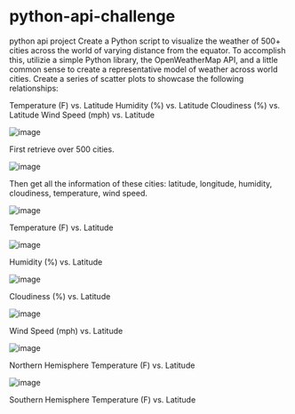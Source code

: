 # python-api-challenge
python api project
Create a Python script to visualize the weather of 500+ cities across the world of varying distance from the equator. To accomplish this, utilizie a simple Python library, the OpenWeatherMap API, and a little common sense to create a representative model of weather across world cities.
Create a series of scatter plots to showcase the following relationships:

Temperature (F) vs. Latitude
Humidity (%) vs. Latitude
Cloudiness (%) vs. Latitude
Wind Speed (mph) vs. Latitude

![image](https://user-images.githubusercontent.com/79819331/120253646-e8486780-c255-11eb-97a1-5ba0b6c2e60e.png)

First retrieve over 500 cities.

![image](https://user-images.githubusercontent.com/79819331/120253785-4ecd8580-c256-11eb-8903-3b26707fd392.png)

Then get all the information of these cities: latitude, longitude, humidity, cloudiness, temperature, wind speed.

![image](https://user-images.githubusercontent.com/79819331/120254896-d6b48f00-c258-11eb-8d2f-1fd51eac2fea.png)

Temperature (F) vs. Latitude


![image](https://user-images.githubusercontent.com/79819331/120254135-22663900-c257-11eb-9c87-8a54f7d04af1.png)

Humidity (%) vs. Latitude


![image](https://user-images.githubusercontent.com/79819331/120254225-593c4f00-c257-11eb-85b5-a59173fdafcd.png)


Cloudiness (%) vs. Latitude



![image](https://user-images.githubusercontent.com/79819331/120254488-fd25fa80-c257-11eb-9992-2498d6965351.png)

Wind Speed (mph) vs. Latitude

![image](https://user-images.githubusercontent.com/79819331/120254926-e9c75f00-c258-11eb-92ab-50836af9930f.png)

Northern Hemisphere Temperature (F) vs. Latitude


![image](https://user-images.githubusercontent.com/79819331/120254970-f9df3e80-c258-11eb-9272-4f1046646246.png)


Southern Hemisphere Temperature (F) vs. Latitude





